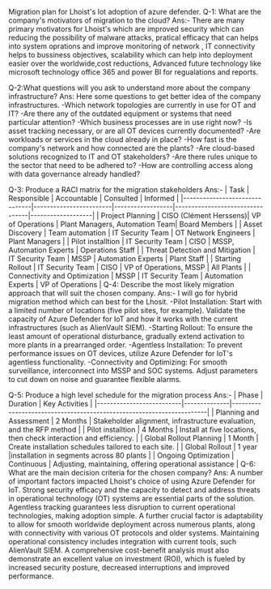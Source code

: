 Migration plan for Lhoist's Iot adoption of azure defender.
Q-1: What are the company's motivators of migration to the cloud?
Ans:- There are many primary motivators for Lhoist's which are improved security which can reducing the possibility of malware attacks, pratical efficacy that can helps into system oprations and improve monitoring of network , IT connectivity helps to bussiness objectives, scalability which can help into deployment easier over the worldwide,cost reductions, Advanced future technology like microsoft technology office 365 and power BI for regualations and reports.

Q-2:What questions will you ask to understand more about the company infrastructure?
Ans: Here some questions to get better idea of the company infrastructures.
-Which network topologies are currently in use for OT and IT?
-Are there any of the outdated equipment or systems that need particular attention?
-Which business processes are in use right now?
-Is asset tracking necessary, or are all OT devices currently documented?
-Are workloads or services in the cloud already in place?
-How fast is the company's network and how connected are the plants?
-Are cloud-based solutions recognized to IT and OT stakeholders?
-Are there rules unique to the sector that need to be adhered to?
-How are controlling access along with data governance already handled?

Q-3: Produce a RACI matrix for the migration stakeholders
Ans:- 
| Task                          | Responsible            | Accountable      | Consulted                       | Informed          |
|-------------------------------|------------------------|------------------|---------------------------------|-------------------|
| Project Planning              | CISO (Clément Herssens)| VP of Operations | Plant Managers, Automation Team| Board Members     |
| Asset Discovery               | Team automation        | IT Security Team | OT Network Engineers            | Plant Managers    |
| Pilot installtion              | IT Security Team       | CISO             | MSSP, Automation Experts        | Operations Staff  |
| Threat Detection and Mitigation | IT Security Team      | MSSP             | Automation Experts              | Plant Staff       |
| Starting Rollout                | IT Security Team       | CISO             | VP of Operations, MSSP          | All Plants        |
| Connectivity and Optimization | MSSP             | IT Security Team | Automation Experts              | VP of Operations  |
Q-4: Describe the most likely migration approach that will suit the chosen company.
Ans:- I will go for hybrid migration method which can best for the Lhosit.
-Pilot Installation: Start with a limited number of locations (five pilot sites, for example). Validate the capacity of Azure Defender for IoT and how it works with the current infrastructures (such as AlienVault SIEM).
-Starting Rollout: To ensure the least amount of operational disturbance, gradually extend activation to more plants in a prearranged order.
-Agentless Installation: To prevent performance issues on OT devices, utilize Azure Defender for IoT's agentless functionality.
-Connectivity and Optimizing: For smooth surveillance, interconnect into MSSP and SOC systems. Adjust parameters to cut down on noise and guarantee flexible alarms.

Q-5: Produce a high level schedule for the migration process
Ans:- 
| Phase                    | Duration     | Key Activities                                                       |
|--------------------------|--------------|----------------------------------------------------------------------|
| Planning and Assessment  | 2 Months     | Stakeholder alignment, infrastructure evaluation, and the RFP method |
| Pilot installtion        | 4 Months     | Install at five locations, then check interaction and efficiency.    |
| Global Rollout Planning  | 1 Month      | Create installation schedules tailored to each site.                 |
| Global Rollout           | 1 year       |installation in segments across 80 plants                             |
| Ongoing Optimization     | Continuous   | Adjusting, maintaining, offering operational assistance              |
Q-6: What are the main decision criteria for the chosen company?
Ans: A number of important factors impacted Lhoist's choice of using Azure Defender for IoT. Strong security efficacy and the capacity to detect and address threats in operational technology (OT) systems are essential parts of the solution. Agentless tracking guarantees less disruption to current operational technologies, making adoption simple. A further crucial factor is adaptability to allow for smooth worldwide deployment across numerous plants, along with connectivity with various OT protocols and older systems. Maintaining operational consistency includes integration with current tools, such AlienVault SIEM. A comprehensive cost-benefit analysis must also demonstrate an excellent value on investment (ROI), which is fueled by increased security posture, decreased interruptions and improved performance.


